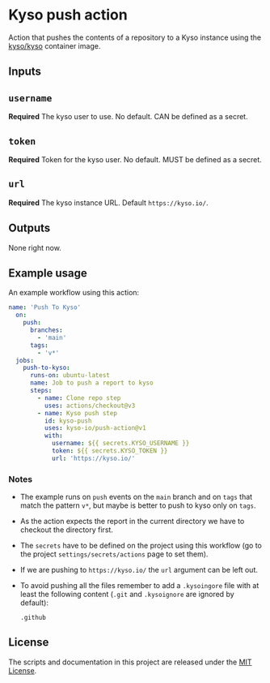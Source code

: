 # Kyso push action

Action that pushes the contents of a repository to a Kyso instance using the
[kyso/kyso](https://hub.docker.com/r/kyso/kyso) container image.

## Inputs

## `username`

**Required** The kyso user to use. No default. CAN be defined as a secret.

## `token`

**Required** Token for the kyso user. No default. MUST be defined as a secret.

## `url`

**Required** The kyso instance URL. Default `https://kyso.io/`.

## Outputs

None right now.

## Example usage

An example workflow using this action:

```yaml
name: 'Push To Kyso'
  on:
    push:
      branches:
        - 'main'
      tags:
        - 'v*'
  jobs:
    push-to-kyso:
      runs-on: ubuntu-latest
      name: Job to push a report to kyso
      steps:
        - name: Clone repo step
          uses: actions/checkout@v3
        - name: Kyso push step
          id: kyso-push
          uses: kyso-io/push-action@v1
          with:
            username: ${{ secrets.KYSO_USERNAME }}
            token: ${{ secrets.KYSO_TOKEN }}
            url: 'https://kyso.io/'
```

### Notes

- The example runs on `push` events on the `main` branch and on `tags` that
  match the pattern `v*`, but maybe is better to push to kyso only on `tags`.

- As the action expects the report in the current directory we have to checkout
  the directory first.

- The `secrets` have to be defined on the project using this workflow (go to
  the project `settings/secrets/actions` page to set them).

- If we are pushing to `https://kyso.io/` the `url` argument can be left out.

- To avoid pushing all the files remember to add a `.kysoingore` file with at
  least the following content (`.git` and `.kysoignore` are ignored by default):
  ```
  .github
  ```


## License

The scripts and documentation in this project are released under the [MIT
License](https://github.com/kyso-io/push-action/blob/main/LICENSE).
